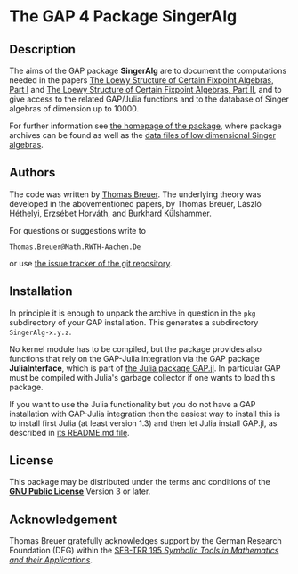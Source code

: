 
The GAP 4 Package **SingerAlg**
===============================

Description
-----------

The aims of the GAP package **SingerAlg** are
to document the computations needed in the papers
[The Loewy Structure of Certain Fixpoint Algebras, Part I](https://doi.org/10.1016/j.jalgebra.2019.05.004)
and
[The Loewy Structure of Certain Fixpoint Algebras, Part II](http://arxiv.org/abs/1912.03065v1),
and to give access to the related GAP/Julia functions and to the database of
Singer algebras of dimension up to 10000.

For further information see [the homepage of the package](http://www.math.rwth-aachen.de/~Thomas.Breuer/singeralg/),
where package archives can be found as well as
the [data files of low dimensional Singer algebras](http://www.math.rwth-aachen.de/~Thomas.Breuer/singeralg/data/).


Authors
-------

The code was written by [Thomas Breuer](http://www.math.rwth-aachen.de/~Thomas.Breuer/).
The underlying theory was developed in the abovementioned papers,
by Thomas Breuer, László Héthelyi, Erzsébet Horváth, and Burkhard Külshammer.

For questions or suggestions write to

    Thomas.Breuer@Math.RWTH-Aachen.De

or use [the issue tracker of the git repository](https://github.com/oscar-system/SingerAlg/issues).


Installation
------------

In principle it is enough to unpack the archive in question in the `pkg`
subdirectory of your GAP installation.
This generates a subdirectory `SingerAlg-x.y.z`.

No kernel module has to be compiled,
but the package provides also functions that rely on
the GAP-Julia integration via the GAP package **JuliaInterface**,
which is part of
[the Julia package GAP.jl](https://github.com/oscar-system/GAP.jl).
In particular GAP must be compiled with Julia's garbage collector
if one wants to load this package.

If you want to use the Julia functionality but you do not have
a GAP installation with GAP-Julia integration
then the easiest way to install this is
to install first Julia (at least version 1.3) and then let Julia install GAP.jl,
as described in [its README.md file](https://github.com/oscar-system/GAP.jl/blob/master/README.md).


License
-------

This package may be distributed under the terms and conditions of the
[**GNU Public License**](http://www.gnu.org/licenses) Version 3 or later.


Acknowledgement
---------------

Thomas Breuer gratefully acknowledges support by
the German Research Foundation (DFG) within the
[SFB-TRR 195 *Symbolic Tools in Mathematics and their Applications*](https://www.computeralgebra.de/sfb/).

